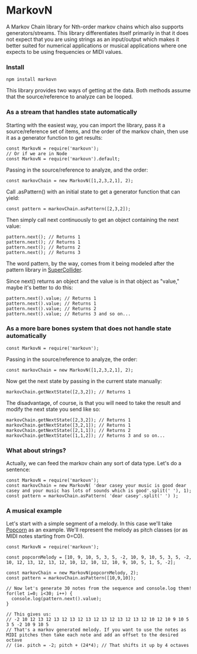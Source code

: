 # MarkovN

A Markov Chain library for Nth-order markov chains which also supports generators/streams.
This library differentiates itself primarily in that it does not expect that you are using strings as an input/output which makes it better suited for numerical applications or musical applications where one expects to be using frequencies or MIDI values.

### Install
```
npm install markovn
```

This library provides two ways of getting at the data. Both methods assume that the source/reference to analyze can be looped.

### As a stream that handles state automatically

Starting with the easiest way, you can import the library, pass it a source/reference set of items, and the order of the markov chain, then use it as a generator function to get results:

```
const MarkovN = require('markovn');
// Or if we are in Node
const MarkovN = require('markovn').default;

```
Passing in the source/reference to analyze, and the order:
```
const markovChain = new MarkovN([1,2,3,2,1], 2);
```

Call .asPattern() with an initial state to get a generator function that can yield:
```
const pattern = markovChain.asPattern([2,3,2]);

```
Then simply call next continuously to get an object containing the next value:
```
pattern.next(); // Returns 1
pattern.next(); // Returns 1
pattern.next(); // Returns 2
pattern.next(); // Returns 3
```
The word pattern, by the way, comes from it being modeled after the pattern library in [SuperCollider](https://supercollider.github.io/).

Since next() returns an object and the value is in that object as "value," maybe it's better to do this:
```
pattern.next().value; // Returns 1
pattern.next().value; // Returns 1
pattern.next().value; // Returns 2
pattern.next().value; // Returns 3 and so on...
```

### As a more bare bones system that does not handle state automatically

```
const MarkovN = require('markovn');

```
Passing in the source/reference to analyze, the order:
```
const markovChain = new MarkovN([1,2,3,2,1], 2);
```
Now get the next state by passing in the current state manually:

```
markovChain.getNextState([2,3,2]); // Returns 1
```
The disadvantage, of course, is that you will need to take the result and modify the next state you send like so:
```
markovChain.getNextState([2,3,2]); // Returns 1
markovChain.getNextState([3,2,1]); // Returns 1
markovChain.getNextState([2,1,1]); // Returns 2
markovChain.getNextState([1,1,2]); // Returns 3 and so on...
```

### What about strings?

Actually, we can feed the markov chain any sort of data type. Let's do a sentence:
```
const MarkovN = require('markovn');
const markovChain = new MarkovN( 'dear casey your music is good dear casey and your music has lots of sounds which is good'.split(' '), 1);
const pattern = markovChain.asPattern( 'dear casey'.split(' ') );
```
### A musical example

Let's start with a simple segment of a melody. In this case we'll take [Popcorn](https://www.youtube.com/watch?v=qTUM8gFyLqo) as an example. We'll represent the melody as pitch classes (or as MIDI notes starting from 0=C0).

```
const MarkovN = require('markovn');

const popcornMelody = [10, 9, 10, 5, 3, 5, -2, 10, 9, 10, 5, 3, 5, -2, 10, 12, 13, 12, 13, 12, 10, 12, 10, 12, 10, 9, 10, 5, 1, 5, -2];

const markovChain = new MarkovN(popcornMelody, 2);
const pattern = markovChain.asPattern([10,9,10]);

// Now let's generate 30 notes from the sequence and console.log them!
for(let i=0; i<30; i++) {
  console.log(pattern.next().value);
}

// This gives us:
// -2 10 12 13 12 13 12 13 12 13 12 13 12 13 12 13 12 10 12 10 9 10 5 3 5 -2 10 9 10 5
// That's a markov generated melody. If you want to use the notes as MIDI pitches then take each note and add an offset to the desired octave
// (ie. pitch = -2; pitch + (24*4); // That shifts it up by 4 octaves

```
